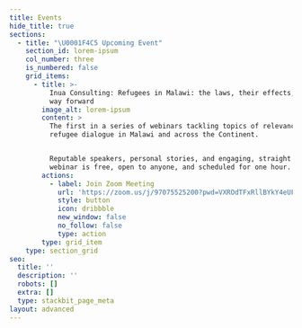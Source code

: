 ```yaml
---
title: Events
hide_title: true
sections:
  - title: "\U0001F4C5 Upcoming Event"
    section_id: lorem-ipsum
    col_number: three
    is_numbered: false
    grid_items:
      - title: >-
          Inua Consulting: Refugees in Malawi: the laws, their effects, and the
          way forward
        image_alt: lorem-ipsum
        content: >
          The first in a series of webinars tackling topics of relevance in the
          refugee dialogue in Malawi and across the Continent.


          Reputable speakers, personal stories, and engaging, straight talk. The
          webinar is free, open to anyone, and scheduled for one hour.
        actions:
          - label: Join Zoom Meeting
            url: 'https://zoom.us/j/97075525200?pwd=VXROdTFxRllBYkY4eUFYaTQ2RnExdz09'
            style: button
            icon: dribbble
            new_window: false
            no_follow: false
            type: action
        type: grid_item
    type: section_grid
seo:
  title: ''
  description: ''
  robots: []
  extra: []
  type: stackbit_page_meta
layout: advanced
---
```

